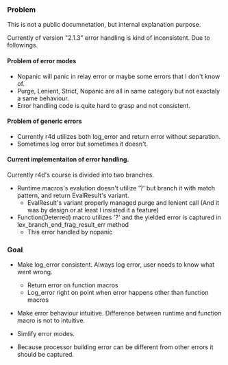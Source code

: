 ### Problem

This is not a public documnetation, but internal explanation purpose.

Currently of version "2.1.3" error handling is kind of inconsistent. Due to followings.

#### Problem of error modes

- Nopanic will panic in relay error or maybe some errors that I don't know of.
- Purge, Lenient, Strict, Nopanic are all in same category but not exactaly a same behaviour.
- Error handling code is quite hard to grasp and not consistent.

#### Problem of generic errors

- Currently r4d utilizes both log\_error and return error without separation.
- Sometimes log error but sometimes it doesn't.

#### Current implementaiton of error handling.

Currently r4d's course is divided into two branches.

- Runtime macros's evalution doesn't utilize '?' but branch it with match
pattern, and return EvalResult's variant.
	- EvalResult's variant properly managed purge and lenient call (And it was by design or at least I insisted it a feature)
- Function(Deterred) macro utilizes '?' and the yielded error is captured in lex\_branch\_end\_frag\_result\_err method
	- This error handled by nopanic

### Goal

- Make log\_error consistent. Always log error, user needs to know what went wrong.
	- Return error on function macros
	- Log\_error right on point when error happens other than function macros
- Make error behaviour intuitive. Difference between runtime and function macro is not to intuitive.
- Simlify error modes.

- Because processor building error can be different from other errors it should be captured.
